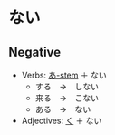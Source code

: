 # ない

## Negative

- Verbs: [あ-stem](stem-あ) ＋ ない
	- する　→　しない
	- 来る　→　こない
	- ある　→　ない
- Adjectives: [く](＿く) ＋ ない